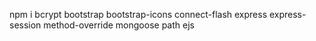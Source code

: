 npm i bcrypt bootstrap bootstrap-icons connect-flash express express-session method-override mongoose path ejs